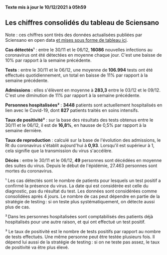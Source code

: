 <strong>Texte mis à jour le 10/12/2021 à 05h59</strong><h2>Les chiffres consolidés du tableau de Sciensano</h2><p>Note : ces chiffres sont tirés des données actualisées publiées par Sciensano en open data <a href='https://datastudio.google.com/embed/u/0/reporting/c14a5cfc-cab7-4812-848c-0369173148ab/page/ZwmOB_blank'>et mises sous forme de tableau ici</a>.<p><strong>Cas détectés¹</strong> : entre le 30/11 et le 06/12,<strong> 16086</strong> nouvelles infections au coronavirus ont été détectées en moyenne chaque jour. C'est une baisse de 10% par rapport à la semaine précédente.<p><strong>Tests</strong> : entre le 30/11 et le 06/12, une moyenne de<strong> 106.994</strong> tests ont été effectués quotidiennement, un total en baisse de 11% par rapport à la semaine précédente.<p><strong>Admissions</strong> : elles s'élèvent en moyenne à <strong> 283,3</strong> entre le 03/12 et le 09/12. C'est une diminution de 11% par rapport à la semaine précédente.<p><strong>Personnes hospitalisées²</strong> : <strong>3448</strong> patients sont actuellement hospitalisés en lien avec le Covid-19, dont <strong>827</strong> patients traités en soins intensifs.<p><strong>Taux de positivité³</strong> : sur la base des résultats des tests obtenus entre le 30/11 et le 06/12, il est de <strong>16,8%</strong>, en hausse de 0,5% par rapport à la semaine dernière.<p><strong>Taux de reproduction</strong> : calculé sur la base de l'évolution des admissions, le Rt du coronavirus s'établit aujourd'hui à <strong>0,93</strong>. Lorsqu'il est supérieur à 1, cela signifie que la transmission du virus s'accélère.<p><strong>Décès</strong> : entre le 30/11 et le 06/12,<strong> 49</strong> personnes sont décédées en moyenne des suites du virus. Depuis le début de l'épidémie, 27.463 personnes sont mortes du coronavirus.<p>¹ Les cas détectés sont le nombre de patients pour lesquels un test positif a confirmé la présence du virus. La date qui est considérée est celle du diagnostic, pas du résultat du test. Les données sont considérées comme consolidées après 4 jours. Le nombre de cas peut dépendre en partie de la stratégie de testing : si on teste plus systématiquement, on détecte aussi plus de cas.<p>² Dans les personnes hospitalisées sont comptabilisés des patients déjà hospitalisés pour une autre raison, et qui ont effectué un test positif.<p>³ Le taux de positivité est le nombre de tests positifs par rapport au nombre de tests effectués. Une même personne peut être testée plusieurs fois. Il dépend lui aussi de la stratégie de testing : si on ne teste pas assez, le taux de positivité va être plus élevé.